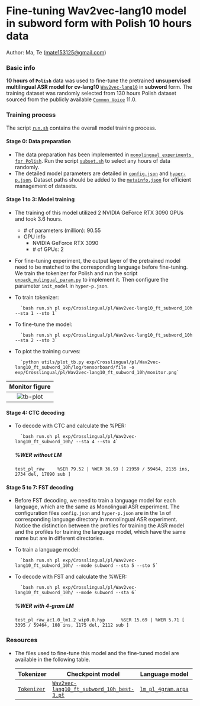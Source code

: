 # Fine-tuning Wav2vec-lang10 model in subword form with Polish 10 hours data
Author: Ma, Te (mate153125@gmail.com)
### Basic info

__10 hours of `Polish`__ data was used to fine-tune the pretrained __unsupervised multilingual ASR model for cv-lang10__ [`Wav2vec-lang10`](../../../Multilingual/Wav2vec-lang10/readme.md) in __subword__ form. The training dataset was randomly selected from 130 hours Polish dataset sourced from the publicly available [`Common Voice`](https://commonvoice.mozilla.org/) 11.0. 


### Training process

The script [`run.sh`](../../../run.sh) contains the overall model training process.

#### Stage 0: Data preparation
* The data preparation has been implemented in [`monolingual experiments for Polish`](../../../Monolingual/pl/Mono._phoneme_130h/readme.md). Run the script [`subset.sh`](../../../../local/tools/subset.sh) to select any hours of data randomly.
* The detailed model parameters are detailed in [`config.json`](config.json) and [`hyper-p.json`](hyper-p.json). Dataset paths should be added to the [`metainfo.json`](../../../data/metainfo.json) for efficient management of datasets.

#### Stage 1 to 3: Model training
* The training of this model utilized 2 NVIDIA GeForce RTX 3090 GPUs and took 3.6 hours. 
  * \# of parameters (million): 90.55
  * GPU info
      * NVIDIA GeForce RTX 3090
      * \# of GPUs: 2

* For fine-tuning experiment, the output layer of the pretrained model need to be matched to the corresponding language before fine-tuning. We train the tokenizer for Polish and run the script [`unpack_mulingual_param.py`](../../../../local/tools/unpack_mulingual_param.py) to implement it. Then configure the parameter `init_model` in `hyper-p.json`.

* To train tokenizer:

        `bash run.sh pl exp/Crosslingual/pl/Wav2vec-lang10_ft_subword_10h --sta 1 --sto 1`
* To fine-tune the model:

        `bash run.sh pl exp/Crosslingual/pl/Wav2vec-lang10_ft_subword_10h --sta 2 --sto 3`
* To plot the training curves:

        `python utils/plot_tb.py exp/Crosslingual/pl/Wav2vec-lang10_ft_subword_10h/log/tensorboard/file -o exp/Crosslingual/pl/Wav2vec-lang10_ft_subword_10h/monitor.png`

|     Monitor figure    |
|:-----------------------:|
|![tb-plot](./monitor.png)|

#### Stage 4: CTC decoding
* To decode with CTC and calculate the %PER:

        `bash run.sh pl exp/Crosslingual/pl/Wav2vec-lang10_ft_subword_10h/ --sta 4 --sto 4`

    ##### %WER without LM
    ```
    test_pl_raw     %SER 79.52 | %WER 36.93 [ 21959 / 59464, 2135 ins, 2734 del, 17090 sub ]
    ```

#### Stage 5 to 7: FST decoding
* Before FST decoding, we need to train a language model for each language, which are the same as Monolingual ASR experiment. The configuration files `config.json` and `hyper-p.json` are in the `lm` of corresponding language directory in monolingual ASR experiment. Notice the distinction between the profiles for training the ASR model and the profiles for training the language model, which have the same name but are in different directories.
* To train a language model:

        `bash run.sh pl exp/Crosslingual/pl/Wav2vec-lang10_ft_subword_10h/ --mode subword --sta 5 --sto 5`

* To decode with FST and calculate the %WER:

        `bash run.sh pl exp/Crosslingual/pl/Wav2vec-lang10_ft_subword_10h/ --mode subword --sta 6`

    ##### %WER with 4-gram LM
    ```
    test_pl_raw_ac1.0_lm1.2_wip0.0.hyp      %SER 15.69 | %WER 5.71 [ 3395 / 59464, 108 ins, 1175 del, 2112 sub ]
    ```

### Resources
* The files used to fine-tune this model and the fine-tuned model are available in the following table.

    | Tokenizer | Checkpoint model | Language model | Tensorboard log |
    | ----------- | ----------- | ----------- | ----------- |
    | [`Tokenizer`](http://cat-ckpt.oss-cn-beijing.aliyuncs.com/cat-multilingual/cv-lang10/dict/pl/wordlist_pl?OSSAccessKeyId=LTAI5tF9KeigLW4UoLbK9vnJ&Expires=2064642450&Signature=fiZYZSh%2B6EL%2BS5XwMm2l%2Bm15qLo%3D.txt) | [`Wav2vec-lang10_ft_subword_10h_best-3.pt`](https://cat-ckpt.oss-cn-beijing.aliyuncs.com/cat-multilingual/cv-lang10/exp/pl/Wav2vec-lang10_ft_subword_10h_best-3.pt) | [`lm_pl_4gram.arpa`](https://cat-ckpt.oss-cn-beijing.aliyuncs.com/cat-multilingual/cv-lang10/exp/pl/lm_pl_4gram.arpa) | [`tb_Wav2vec-lang10_ft_subword_10h`](https://cat-ckpt.oss-cn-beijing.aliyuncs.com/cat-multilingual/cv-lang10/exp/pl/tb_log_Wav2vec-lang10_ft_subword_10h.tar.gz) |


